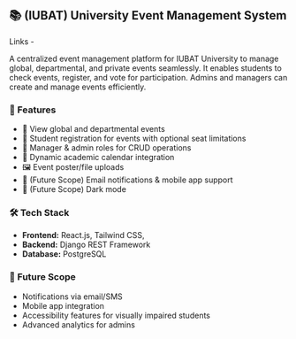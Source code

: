 ## 📚 (IUBAT) University Event Management System
Links - 

A centralized event management platform for IUBAT University to manage global, departmental, and private events seamlessly. It enables students to check events, register, and vote for participation. Admins and managers can create and manage events efficiently.

### 🚀 Features

* 📰 View global and departmental events
* 📝 Student registration for events with optional seat limitations
* 🔑 Manager & admin roles for CRUD operations
* 📅 Dynamic academic calendar integration
* 🖼️ Event poster/file uploads
* 🔔 (Future Scope) Email notifications & mobile app support
* 🌙 (Future Scope) Dark mode

### 🛠️ Tech Stack

* **Frontend:** React.js, Tailwind CSS,
* **Backend:** Django REST Framework
* **Database:** PostgreSQL

### 📝 Future Scope

* Notifications via email/SMS
* Mobile app integration
* Accessibility features for visually impaired students
* Advanced analytics for admins
